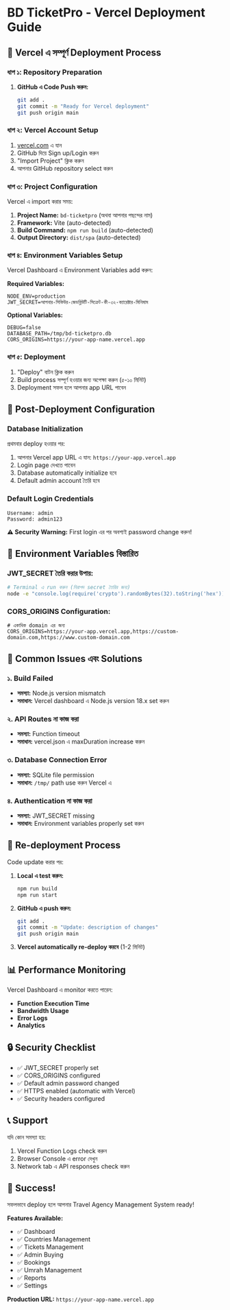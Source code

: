 # BD TicketPro - Vercel Deployment Guide

## 🚀 Vercel এ সম্পূর্ণ Deployment Process

### ধাপ ১: Repository Preparation

1. **GitHub এ Code Push করুন:**
   ```bash
   git add .
   git commit -m "Ready for Vercel deployment"
   git push origin main
   ```

### ধাপ ২: Vercel Account Setup

1. [vercel.com](https://vercel.com) এ যান
2. GitHub দিয়ে Sign up/Login করুন
3. "Import Project" ক্লিক করুন
4. আপনার GitHub repository select করুন

### ধাপ ৩: Project Configuration

Vercel এ import করার সময়:

1. **Project Name:** `bd-ticketpro` (অথবা আপনার পছন্দের নাম)
2. **Framework:** Vite (auto-detected)
3. **Build Command:** `npm run build` (auto-detected)
4. **Output Directory:** `dist/spa` (auto-detected)

### ধাপ ৪: Environment Variables Setup

Vercel Dashboard এ Environment Variables add করুন:

**Required Variables:**

```
NODE_ENV=production
JWT_SECRET=আপনার-সিকিউর-জেডব্লিউটি-সিক্রেট-কী-৩২-ক্যারেক্টার-মিনিমাম
```

**Optional Variables:**

```
DEBUG=false
DATABASE_PATH=/tmp/bd-ticketpro.db
CORS_ORIGINS=https://your-app-name.vercel.app
```

### ধাপ ৫: Deployment

1. "Deploy" বাটন ক্লিক করুন
2. Build process সম্পূর্ণ হওয়ার জন্য অপেক্ষা করুন (৫-১০ মিনিট)
3. Deployment সফল হলে আপনার app URL পাবেন

## 🔧 Post-Deployment Configuration

### Database Initialization

প্রথমবার deploy হওয়ার পর:

1. আপনার Vercel app URL এ যান: `https://your-app.vercel.app`
2. Login page দেখতে পাবেন
3. Database automatically initialize হবে
4. Default admin account তৈরি হবে

### Default Login Credentials

```
Username: admin
Password: admin123
```

**⚠️ Security Warning:** First login এর পর অবশ্যই password change করুন!

## 📝 Environment Variables বিস্তারিত

### JWT_SECRET তৈরি করার উপায়:

```bash
# Terminal এ run করুন (নিরাপদ secret তৈরির জন্য)
node -e "console.log(require('crypto').randomBytes(32).toString('hex'))"
```

### CORS_ORIGINS Configuration:

```
# একাধিক domain এর জন্য
CORS_ORIGINS=https://your-app.vercel.app,https://custom-domain.com,https://www.custom-domain.com
```

## 🚨 Common Issues এবং Solutions

### ১. Build Failed

- **সমস্যা:** Node.js version mismatch
- **সমাধান:** Vercel dashboard এ Node.js version 18.x set করুন

### ২. API Routes না কাজ করা

- **সমস্যা:** Function timeout
- **সমাধান:** vercel.json এ maxDuration increase করুন

### ৩. Database Connection Error

- **সমস্যা:** SQLite file permission
- **সমাধান:** `/tmp/` path use করুন Vercel এ

### ৪. Authentication না কাজ করা

- **সমস্যা:** JWT_SECRET missing
- **সমাধান:** Environment variables properly set করুন

## 🔄 Re-deployment Process

Code update করার পর:

1. **Local এ test করুন:**

   ```bash
   npm run build
   npm run start
   ```

2. **GitHub এ push করুন:**

   ```bash
   git add .
   git commit -m "Update: description of changes"
   git push origin main
   ```

3. **Vercel automatically re-deploy করবে** (1-2 মিনিট)

## 📊 Performance Monitoring

Vercel Dashboard এ monitor করতে পারেন:

- **Function Execution Time**
- **Bandwidth Usage**
- **Error Logs**
- **Analytics**

## 🔒 Security Checklist

- ✅ JWT_SECRET properly set
- ✅ CORS_ORIGINS configured
- ✅ Default admin password changed
- ✅ HTTPS enabled (automatic with Vercel)
- ✅ Security headers configured

## 📞 Support

যদি কোন সমস্যা হয়:

1. Vercel Function Logs check করুন
2. Browser Console এ error দেখুন
3. Network tab এ API responses check করুন

## 🎉 Success!

সফলভাবে deploy হলে আপনার Travel Agency Management System ready!

**Features Available:**

- ✅ Dashboard
- ✅ Countries Management
- ✅ Tickets Management
- ✅ Admin Buying
- ✅ Bookings
- ✅ Umrah Management
- ✅ Reports
- ✅ Settings

**Production URL:** `https://your-app-name.vercel.app`
